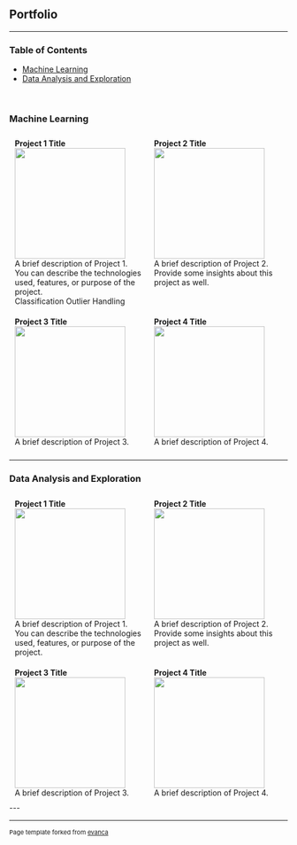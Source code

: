 ## Portfolio

---
### Table of Contents
- [Machine Learning](#machine-learning)
- [Data Analysis and Exploration](#data-analysis-and-exploration)
<br>

### Machine Learning
<div >
  
  <div style="display: flex;">
    <div style="flex: 1; padding: 10px;">
      <b>Project 1 Title</b><br>
      <img src="images/dummy_thumbnail.jpg?raw=true" width="200px"/><br>
      A brief description of Project 1. You can describe the technologies used, features, or purpose of the project.
      <div class="pill-container">
       <a class="pill" >Classification</a>
       <a class="pill" >Outlier Handling</a>
      </div>
    </div>
    <div style="flex: 1; padding: 10px;">
      <b>Project 2 Title</b><br>
      <img src="images/dummy_thumbnail.jpg?raw=true" width="200px"/><br>
      A brief description of Project 2. Provide some insights about this project as well.
    </div>
    
  </div>

  <div style="display: flex;">
    <div style="flex: 1; padding: 10px;">
      <b>Project 3 Title</b><br>
      <img src="images/dummy_thumbnail.jpg?raw=true" width="200px"/><br>
      A brief description of Project 3.
    </div>
    <div style="flex: 1; padding: 10px;">
      <b>Project 4 Title</b><br>
      <img src="images/dummy_thumbnail.jpg?raw=true" width="200px"/><br>
      A brief description of Project 4.
    </div>
    
  </div>
</div>


---

### Data Analysis and Exploration

<div style="max-width: 1200px; margin: 0 auto;">
  <div style="display: flex;">
    <div style="flex: 1; padding: 10px;">
      <b>Project 1 Title</b><br>
      <img src="images/dummy_thumbnail.jpg?raw=true" width="200px"/><br>
      A brief description of Project 1. You can describe the technologies used, features, or purpose of the project.
    </div>
    <div style="flex: 1; padding: 10px;">
      <b>Project 2 Title</b><br>
      <img src="images/dummy_thumbnail.jpg?raw=true" width="200px"/><br>
      A brief description of Project 2. Provide some insights about this project as well.
    </div>
  </div>

  <div style="display: flex;">
    <div style="flex: 1; padding: 10px;">
      <b>Project 3 Title</b><br>
      <img src="images/dummy_thumbnail.jpg?raw=true" width="200px"/><br>
      A brief description of Project 3.
    </div>
    <div style="flex: 1; padding: 10px;">
      <b>Project 4 Title</b><br>
      <img src="images/dummy_thumbnail.jpg?raw=true" width="200px"/><br>
      A brief description of Project 4.
    </div>
  </div>
</div>
---




---
<p style="font-size:11px">Page template forked from <a href="https://github.com/evanca/quick-portfolio">evanca</a></p>
<!-- Remove above link if you don't want to attibute -->
